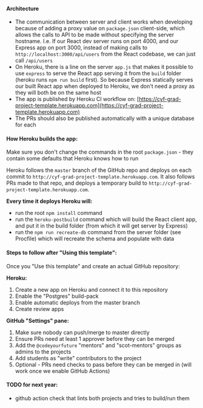
#### Architecture 
- The communication between server and client works when developing because of adding a proxy value on `package.json` client-side, which allows the calls to API to be made without specifying the server hostname. I.e. If our React dev server runs on port 4000, and our Express app on port 3000, instead of making calls to `http://localhost:3000/api/users` from the React codebase, we can just call `/api/users`
- On Heroku, there is a line on the server `app.js` that makes it possible to use `express` to serve the React app serving it from the `build` folder (heroku runs `npm run build` first). So because Express statically serves our built React app when deployed to Heroku, we don't need a proxy as they will both be on the same host
- The app is published by Heroku CI workflow on: [https://cyf-grad-project-template.herokuapp.com](https://cyf-grad-project-template.herokuapp.com)
- The PRs should also be published automatically with a unique database for each

#### How Heroku builds the app:

Make sure you don't change the commands in the root `package.json` - they contain some defaults that Heroku knows how to run

Heroku follows the `master` branch of the GitHub repo and deploys on each commit to `http://cyf-grad-project-template.herokuapp.com`.
It also follows PRs made to that repo, and deploys a temporary build to `http://cyf-grad-project-template.herokuapp.com`.

**Every time it deploys Heroku will:**
- run the root `npm install` command
- run the `heroku-postbuild` command which will build the React client app, and put it in the build folder (from which it will get server by Express)
- run the `npm run recreate-db` command from the server folder (see Procfile) which will recreate the schema and populate with data

#### Steps to follow after "Using this template":

Once you "Use this template" and create an actual GitHub repository:

**Heroku:**
1. Create a new app on Heroku and connect it to this repository
2. Enable the "Postgres" build-pack
3. Enable automatic deploys from the master branch
4. Create review apps

**GitHub "Settings" pane:**
1. Make sure nobody can push/merge to master directly
2. Ensure PRs need at least 1 approver before they can be merged
3. Add the `@codeyourfuture` "mentors" and "scot-mentors" groups as admins to the projects
4. Add students as "write" contributors to the project
5. Optional - PRs need checks to pass before they can be merged in (will work once we enable GitHub Actions) 

#### TODO for next year:
- github action check that lints both projects and tries to build/run them

